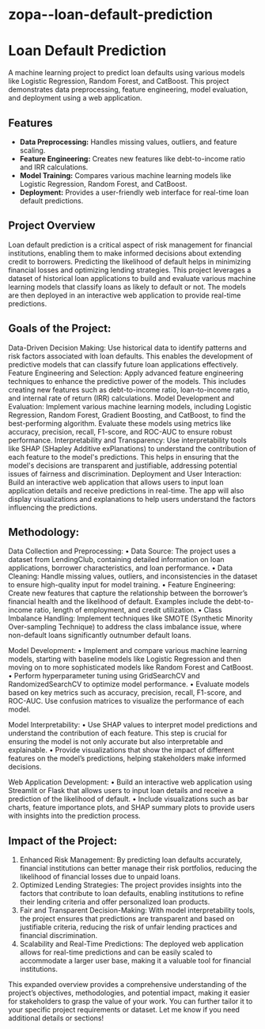 # zopa--loan-default-prediction
# Loan Default Prediction

A machine learning project to predict loan defaults using various models like Logistic Regression, Random Forest, and CatBoost. 
This project demonstrates data preprocessing, feature engineering, model evaluation, and deployment using a web application.

## Features

- **Data Preprocessing:** Handles missing values, outliers, and feature scaling.
- **Feature Engineering:** Creates new features like debt-to-income ratio and IRR calculations.
- **Model Training:** Compares various machine learning models like Logistic Regression, Random Forest, and CatBoost.
- **Deployment:** Provides a user-friendly web interface for real-time loan default predictions.

## Project Overview

Loan default prediction is a critical aspect of risk management for financial institutions, enabling them to make informed decisions about extending credit to borrowers. Predicting the likelihood of default helps in minimizing financial losses and optimizing lending strategies. This project leverages a dataset of historical loan applications to build and evaluate various machine learning models that classify loans as likely to default or not. The models are then deployed in an interactive web application to provide real-time predictions.

## Goals of the Project:
Data-Driven Decision Making: Use historical data to identify patterns and risk factors associated with loan defaults. This enables the development of predictive models that can classify future loan applications effectively.
Feature Engineering and Selection: Apply advanced feature engineering techniques to enhance the predictive power of the models. This includes creating new features such as debt-to-income ratio, loan-to-income ratio, and internal rate of return (IRR) calculations.
Model Development and Evaluation: Implement various machine learning models, including Logistic Regression, Random Forest, Gradient Boosting, and CatBoost, to find the best-performing algorithm. Evaluate these models using metrics like accuracy, precision, recall, F1-score, and ROC-AUC to ensure robust performance.
Interpretability and Transparency: Use interpretability tools like SHAP (SHapley Additive exPlanations) to understand the contribution of each feature to the model's predictions. This helps in ensuring that the model's decisions are transparent and justifiable, addressing potential issues of fairness and discrimination.
Deployment and User Interaction: Build an interactive web application that allows users to input loan application details and receive predictions in real-time. The app will also display visualizations and explanations to help users understand the factors influencing the predictions.


## Methodology:

Data Collection and Preprocessing:
• Data Source: The project uses a dataset from LendingClub, containing detailed information on loan applications, borrower characteristics, and loan performance.
• Data Cleaning: Handle missing values, outliers, and inconsistencies in the dataset to ensure high-quality input for model training.
• Feature Engineering: Create new features that capture the relationship between the borrower’s financial health and the likelihood of default. Examples include the debt-to-income ratio, length of employment, and credit utilization.
• Class Imbalance Handling: Implement techniques like SMOTE (Synthetic Minority Over-sampling Technique) to address the class imbalance issue, where non-default loans significantly outnumber default loans.

Model Development:
• Implement and compare various machine learning models, starting with baseline models like Logistic Regression and then moving on to more sophisticated models like Random Forest and CatBoost.
• Perform hyperparameter tuning using GridSearchCV and RandomizedSearchCV to optimize model performance.
• Evaluate models based on key metrics such as accuracy, precision, recall, F1-score, and ROC-AUC. Use confusion matrices to visualize the performance of each model.

Model Interpretability:
• Use SHAP values to interpret model predictions and understand the contribution of each feature. This step is crucial for ensuring the model is not only accurate but also interpretable and explainable.
• Provide visualizations that show the impact of different features on the model’s predictions, helping stakeholders make informed decisions.

Web Application Development:
• Build an interactive web application using Streamlit or Flask that allows users to input loan details and receive a prediction of the likelihood of default.
• Include visualizations such as bar charts, feature importance plots, and SHAP summary plots to provide users with insights into the prediction process.

## Impact of the Project:
1. Enhanced Risk Management: By predicting loan defaults accurately, financial institutions can better manage their risk portfolios, reducing the likelihood of financial losses due to unpaid loans.
2. Optimized Lending Strategies: The project provides insights into the factors that contribute to loan defaults, enabling institutions to refine their lending criteria and offer personalized loan products.
3. Fair and Transparent Decision-Making: With model interpretability tools, the project ensures that predictions are transparent and based on justifiable criteria, reducing the risk of unfair lending practices and financial discrimination.
4. Scalability and Real-Time Predictions: The deployed web application allows for real-time predictions and can be easily scaled to accommodate a larger user base, making it a valuable tool for financial institutions.


This expanded overview provides a comprehensive understanding of the project’s objectives, methodologies, and potential impact, making it easier for stakeholders to grasp the value of your work. You can further tailor it to your specific project requirements or dataset. Let me know if you need additional details or sections!
